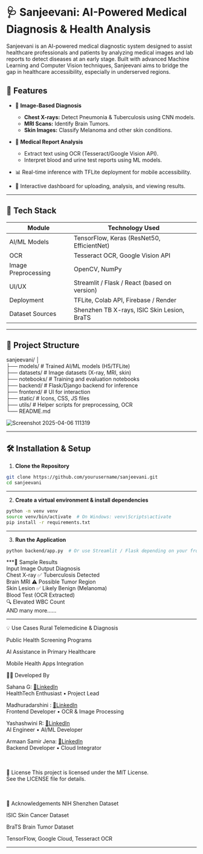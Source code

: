 # 🩺 Sanjeevani: AI-Powered Medical Diagnosis & Health Analysis

Sanjeevani is an AI-powered medical diagnostic system designed to assist healthcare professionals and patients by analyzing medical images and lab reports to detect diseases at an early stage. Built with advanced Machine Learning and Computer Vision techniques, Sanjeevani aims to bridge the gap in healthcare accessibility, especially in underserved regions.

## 🚀 Features

- 🔬 **Image-Based Diagnosis**
  - **Chest X-rays:** Detect Pneumonia & Tuberculosis using CNN models.
  - **MRI Scans:** Identify Brain Tumors.
  - **Skin Images:** Classify Melanoma and other skin conditions.

- 📄 **Medical Report Analysis**
  - Extract text using OCR (Tesseract/Google Vision API).
  - Interpret blood and urine test reports using ML models.

- 📊 Real-time inference with TFLite deployment for mobile accessibility.

- 💬 Interactive dashboard for uploading, analysis, and viewing results.

---

## 🧠 Tech Stack

| Module                 | Technology Used                                |
|------------------------|-----------------------------------------------|
| AI/ML Models           | TensorFlow, Keras (ResNet50, EfficientNet)     |
| OCR                    | Tesseract OCR, Google Vision API               |
| Image Preprocessing    | OpenCV, NumPy                                  |
| UI/UX                  | Streamlit / Flask / React (based on version)   |
| Deployment             | TFLite, Colab API, Firebase / Render           |
| Dataset Sources        | Shenzhen TB X-rays, ISIC Skin Lesion, BraTS    |

---

## 📁 Project Structure

sanjeevani/ │ <br>├── models/ # Trained AI/ML models (H5/TFLite) <br>├── datasets/ # Image datasets (X-ray, MRI, skin)
              <br>├── notebooks/ # Training and evaluation notebooks <br> ├── backend/ # Flask/Django backend for inference 
              <br>├── frontend/ # UI for interaction 
              <br>├── static/ # Icons, CSS, JS files 
              <br>├── utils/ # Helper scripts for preprocessing, OCR 
              <br>└── README.md

![Screenshot 2025-04-06 111319](https://github.com/user-attachments/assets/dc73d543-8ae6-4765-b98e-40291280728f)


---

## 🛠 Installation & Setup

1. **Clone the Repository**
```bash
git clone https://github.com/yourusername/sanjeevani.git
cd sanjeevani
```

---

2. **Create a virtual environment & install dependencies**
```bash
python -m venv venv
source venv/bin/activate  # On Windows: venv\Scripts\activate
pip install -r requirements.txt
```
---

3. **Run the Application**
```bash
python backend/app.py  # Or use Streamlit / Flask depending on your frontend
```


***🧪 Sample Results<br>
Input Image	Output Diagnosis<br>
Chest X-ray	✅ Tuberculosis Detected<br>
Brain MRI	⚠️ Possible Tumor Region<br>
Skin Lesion	✅ Likely Benign (Melanoma)<br>
Blood Test (OCR Extracted) <br>	🔍 Elevated WBC Count<br>
AND many more......
***
💡 Use Cases
Rural Telemedicine & Diagnosis

Public Health Screening Programs

AI Assistance in Primary Healthcare

Mobile Health Apps Integration

👨‍💻 Developed By

Sahana G: [🧷LinkedIn](http://www.linkedin.com/in/sahana-g-912979326)
<br> HealthTech Enthusiast • Project Lead

Madhuradarshini : [🧷LinkedIn](http://www.linkedin.com/in/madhuradarshinirm)
<br> Frontend Developer • OCR & Image Processing

Yashashwini R:  [🧷LinkedIn](https://www.linkedin.com/in/yashaswini-r-39a127325)
<br> AI Engineer • AI/ML Developer

Armaan Samir Jena:  [🧷LinkedIn](http://www.linkedin.com/in/jena-armaan)
<br> Backend Developer • Cloud Integrator


<br><br>
📜 License
This project is licensed under the MIT License.<br>
See the LICENSE file for details.

<br><br>
🙏 Acknowledgements
NIH Shenzhen Dataset<br>

ISIC Skin Cancer Dataset<br>

BraTS Brain Tumor Dataset<br>

TensorFlow, Google Cloud, Tesseract OCR<br>
***
